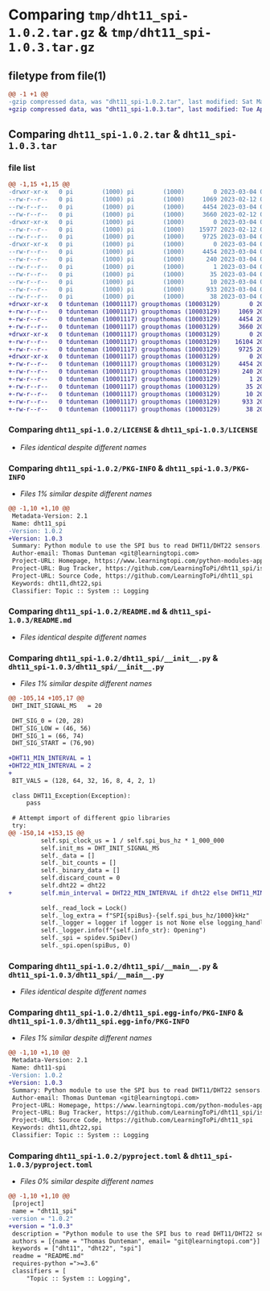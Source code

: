 # Comparing `tmp/dht11_spi-1.0.2.tar.gz` & `tmp/dht11_spi-1.0.3.tar.gz`

## filetype from file(1)

```diff
@@ -1 +1 @@
-gzip compressed data, was "dht11_spi-1.0.2.tar", last modified: Sat Mar  4 04:46:19 2023, max compression
+gzip compressed data, was "dht11_spi-1.0.3.tar", last modified: Tue Apr 25 06:16:09 2023, max compression
```

## Comparing `dht11_spi-1.0.2.tar` & `dht11_spi-1.0.3.tar`

### file list

```diff
@@ -1,15 +1,15 @@
-drwxr-xr-x   0 pi        (1000) pi        (1000)        0 2023-03-04 04:46:18.988828 dht11_spi-1.0.2/
--rw-r--r--   0 pi        (1000) pi        (1000)     1069 2023-02-12 05:05:14.000000 dht11_spi-1.0.2/LICENSE
--rw-r--r--   0 pi        (1000) pi        (1000)     4454 2023-03-04 04:46:18.988828 dht11_spi-1.0.2/PKG-INFO
--rw-r--r--   0 pi        (1000) pi        (1000)     3660 2023-02-12 05:50:46.000000 dht11_spi-1.0.2/README.md
-drwxr-xr-x   0 pi        (1000) pi        (1000)        0 2023-03-04 04:46:18.988828 dht11_spi-1.0.2/dht11_spi/
--rw-r--r--   0 pi        (1000) pi        (1000)    15977 2023-02-12 05:41:46.000000 dht11_spi-1.0.2/dht11_spi/__init__.py
--rw-r--r--   0 pi        (1000) pi        (1000)     9725 2023-03-04 03:56:03.000000 dht11_spi-1.0.2/dht11_spi/__main__.py
-drwxr-xr-x   0 pi        (1000) pi        (1000)        0 2023-03-04 04:46:18.988828 dht11_spi-1.0.2/dht11_spi.egg-info/
--rw-r--r--   0 pi        (1000) pi        (1000)     4454 2023-03-04 04:46:18.000000 dht11_spi-1.0.2/dht11_spi.egg-info/PKG-INFO
--rw-r--r--   0 pi        (1000) pi        (1000)      240 2023-03-04 04:46:18.000000 dht11_spi-1.0.2/dht11_spi.egg-info/SOURCES.txt
--rw-r--r--   0 pi        (1000) pi        (1000)        1 2023-03-04 04:46:18.000000 dht11_spi-1.0.2/dht11_spi.egg-info/dependency_links.txt
--rw-r--r--   0 pi        (1000) pi        (1000)       35 2023-03-04 04:46:18.000000 dht11_spi-1.0.2/dht11_spi.egg-info/requires.txt
--rw-r--r--   0 pi        (1000) pi        (1000)       10 2023-03-04 04:46:18.000000 dht11_spi-1.0.2/dht11_spi.egg-info/top_level.txt
--rw-r--r--   0 pi        (1000) pi        (1000)      933 2023-03-04 04:45:28.000000 dht11_spi-1.0.2/pyproject.toml
--rw-r--r--   0 pi        (1000) pi        (1000)       38 2023-03-04 04:46:18.988828 dht11_spi-1.0.2/setup.cfg
+drwxr-xr-x   0 tdunteman (10001117) groupthomas (10003129)        0 2023-04-25 06:16:09.109564 dht11_spi-1.0.3/
+-rw-r--r--   0 tdunteman (10001117) groupthomas (10003129)     1069 2023-04-25 06:12:39.000000 dht11_spi-1.0.3/LICENSE
+-rw-r--r--   0 tdunteman (10001117) groupthomas (10003129)     4454 2023-04-25 06:16:09.109564 dht11_spi-1.0.3/PKG-INFO
+-rw-r--r--   0 tdunteman (10001117) groupthomas (10003129)     3660 2023-04-25 06:12:39.000000 dht11_spi-1.0.3/README.md
+drwxr-xr-x   0 tdunteman (10001117) groupthomas (10003129)        0 2023-04-25 06:16:09.109564 dht11_spi-1.0.3/dht11_spi/
+-rw-r--r--   0 tdunteman (10001117) groupthomas (10003129)    16104 2023-04-25 06:14:40.000000 dht11_spi-1.0.3/dht11_spi/__init__.py
+-rw-r--r--   0 tdunteman (10001117) groupthomas (10003129)     9725 2023-04-25 06:12:39.000000 dht11_spi-1.0.3/dht11_spi/__main__.py
+drwxr-xr-x   0 tdunteman (10001117) groupthomas (10003129)        0 2023-04-25 06:16:09.109564 dht11_spi-1.0.3/dht11_spi.egg-info/
+-rw-r--r--   0 tdunteman (10001117) groupthomas (10003129)     4454 2023-04-25 06:16:09.000000 dht11_spi-1.0.3/dht11_spi.egg-info/PKG-INFO
+-rw-r--r--   0 tdunteman (10001117) groupthomas (10003129)      240 2023-04-25 06:16:09.000000 dht11_spi-1.0.3/dht11_spi.egg-info/SOURCES.txt
+-rw-r--r--   0 tdunteman (10001117) groupthomas (10003129)        1 2023-04-25 06:16:09.000000 dht11_spi-1.0.3/dht11_spi.egg-info/dependency_links.txt
+-rw-r--r--   0 tdunteman (10001117) groupthomas (10003129)       35 2023-04-25 06:16:09.000000 dht11_spi-1.0.3/dht11_spi.egg-info/requires.txt
+-rw-r--r--   0 tdunteman (10001117) groupthomas (10003129)       10 2023-04-25 06:16:09.000000 dht11_spi-1.0.3/dht11_spi.egg-info/top_level.txt
+-rw-r--r--   0 tdunteman (10001117) groupthomas (10003129)      933 2023-04-25 06:15:13.000000 dht11_spi-1.0.3/pyproject.toml
+-rw-r--r--   0 tdunteman (10001117) groupthomas (10003129)       38 2023-04-25 06:16:09.109564 dht11_spi-1.0.3/setup.cfg
```

### Comparing `dht11_spi-1.0.2/LICENSE` & `dht11_spi-1.0.3/LICENSE`

 * *Files identical despite different names*

### Comparing `dht11_spi-1.0.2/PKG-INFO` & `dht11_spi-1.0.3/PKG-INFO`

 * *Files 1% similar despite different names*

```diff
@@ -1,10 +1,10 @@
 Metadata-Version: 2.1
 Name: dht11_spi
-Version: 1.0.2
+Version: 1.0.3
 Summary: Python module to use the SPI bus to read DHT11/DHT22 sensors.
 Author-email: Thomas Dunteman <git@learningtopi.com>
 Project-URL: Homepage, https://www.learningtopi.com/python-modules-applications/dht11_spi/
 Project-URL: Bug Tracker, https://github.com/LearningToPi/dht11_spi/issues
 Project-URL: Source Code, https://github.com/LearningToPi/dht11_spi
 Keywords: dht11,dht22,spi
 Classifier: Topic :: System :: Logging
```

### Comparing `dht11_spi-1.0.2/README.md` & `dht11_spi-1.0.3/README.md`

 * *Files identical despite different names*

### Comparing `dht11_spi-1.0.2/dht11_spi/__init__.py` & `dht11_spi-1.0.3/dht11_spi/__init__.py`

 * *Files 1% similar despite different names*

```diff
@@ -105,14 +105,17 @@
 DHT_INIT_SIGNAL_MS   = 20
 
 DHT_SIG_0 = (20, 28)
 DHT_SIG_LOW = (46, 56)
 DHT_SIG_1 = (66, 74)
 DHT_SIG_START = (76,90)
 
+DHT11_MIN_INTERVAL = 1
+DHT22_MIN_INTERVAL = 2
+
 BIT_VALS = (128, 64, 32, 16, 8, 4, 2, 1)
 
 class DHT11_Exception(Exception):
     pass
 
 # Attempt import of different gpio libraries
 try:
@@ -150,14 +153,15 @@
         self.spi_clock_us = 1 / self.spi_bus_hz * 1_000_000
         self.init_ms = DHT_INIT_SIGNAL_MS
         self._data = []
         self._bit_counts = []
         self._binary_data = []
         self.discard_count = 0
         self.dht22 = dht22
+        self.min_interval = DHT22_MIN_INTERVAL if dht22 else DHT11_MIN_INTERVAL
         
         self._read_lock = Lock()
         self._log_extra = f"SPI{spiBus}-{self.spi_bus_hz/1000}kHz"
         self._logger = logger if logger is not None else logging_handler.create_logger('DEBUG' if DEBUG else 'INFO', name=__name__)
         self._logger.info(f"{self.info_str}: Opening")
         self._spi = spidev.SpiDev()
         self._spi.open(spiBus, 0)
```

### Comparing `dht11_spi-1.0.2/dht11_spi/__main__.py` & `dht11_spi-1.0.3/dht11_spi/__main__.py`

 * *Files identical despite different names*

### Comparing `dht11_spi-1.0.2/dht11_spi.egg-info/PKG-INFO` & `dht11_spi-1.0.3/dht11_spi.egg-info/PKG-INFO`

 * *Files 1% similar despite different names*

```diff
@@ -1,10 +1,10 @@
 Metadata-Version: 2.1
 Name: dht11-spi
-Version: 1.0.2
+Version: 1.0.3
 Summary: Python module to use the SPI bus to read DHT11/DHT22 sensors.
 Author-email: Thomas Dunteman <git@learningtopi.com>
 Project-URL: Homepage, https://www.learningtopi.com/python-modules-applications/dht11_spi/
 Project-URL: Bug Tracker, https://github.com/LearningToPi/dht11_spi/issues
 Project-URL: Source Code, https://github.com/LearningToPi/dht11_spi
 Keywords: dht11,dht22,spi
 Classifier: Topic :: System :: Logging
```

### Comparing `dht11_spi-1.0.2/pyproject.toml` & `dht11_spi-1.0.3/pyproject.toml`

 * *Files 0% similar despite different names*

```diff
@@ -1,10 +1,10 @@
 [project]
 name = "dht11_spi"
-version = "1.0.2"
+version = "1.0.3"
 description = "Python module to use the SPI bus to read DHT11/DHT22 sensors."
 authors = [{name = "Thomas Dunteman", email= "git@learningtopi.com"}]
 keywords = ["dht11", "dht22", "spi"]
 readme = "README.md"
 requires-python =">=3.6"
 classifiers = [
     "Topic :: System :: Logging",
```

